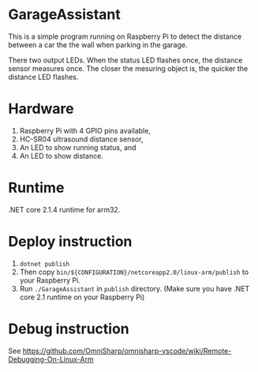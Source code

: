 # GarageAssistant
This is a simple program running on Raspberry Pi to detect the distance between
a car the the wall when parking in the garage.

There two output LEDs.
When the status LED flashes once, the distance sensor measures once.
The closer the mesuring object is, the quicker the distance LED flashes.

# Hardware
1. Raspberry Pi with 4 GPIO pins available,
2. HC-SR04 ultrasound distance sensor,
3. An LED to show running status, and
4. An LED to show distance.

# Runtime
.NET core 2.1.4 runtime for arm32.

# Deploy instruction
1. `dotnet publish`
2. Then copy `bin/${CONFIGURATION}/netcoreapp2.0/linux-arm/publish` to your
Raspberry Pi.
3. Run `./GarageAssistant` in `publish` directory. (Make sure you have .NET
core 2.1 runtime on your Raspberry Pi)

# Debug instruction
See https://github.com/OmniSharp/omnisharp-vscode/wiki/Remote-Debugging-On-Linux-Arm
